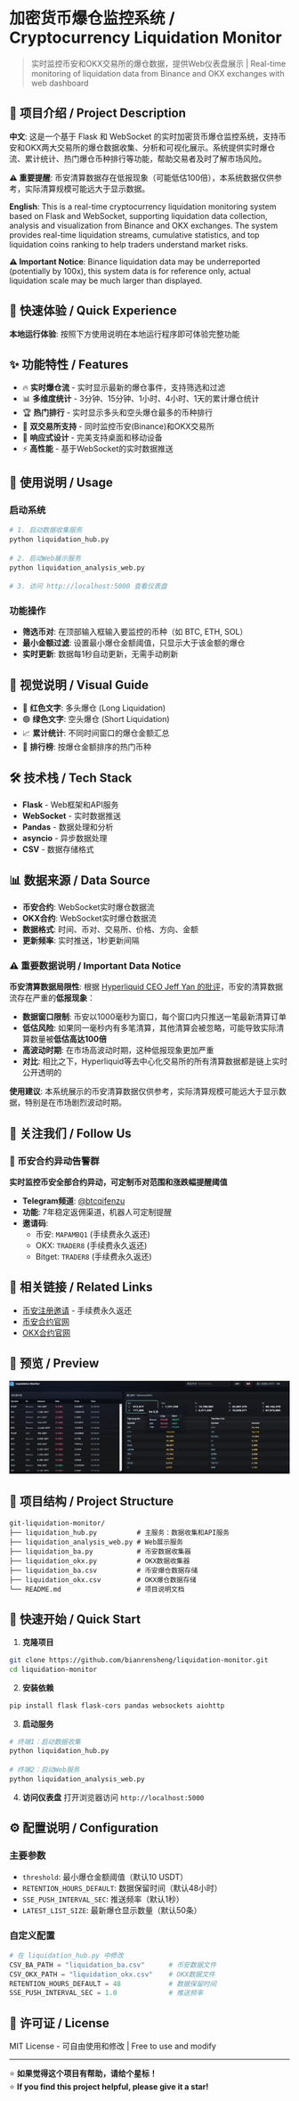 # 加密货币爆仓监控系统 / Cryptocurrency Liquidation Monitor

> 实时监控币安和OKX交易所的爆仓数据，提供Web仪表盘展示 | Real-time monitoring of liquidation data from Binance and OKX exchanges with web dashboard

## 📖 项目介绍 / Project Description

**中文**: 这是一个基于 Flask 和 WebSocket 的实时加密货币爆仓监控系统，支持币安和OKX两大交易所的爆仓数据收集、分析和可视化展示。系统提供实时爆仓流、累计统计、热门爆仓币种排行等功能，帮助交易者及时了解市场风险。

**⚠️ 重要提醒**: 币安清算数据存在低报现象（可能低估100倍），本系统数据仅供参考，实际清算规模可能远大于显示数据。

**English**: This is a real-time cryptocurrency liquidation monitoring system based on Flask and WebSocket, supporting liquidation data collection, analysis and visualization from Binance and OKX exchanges. The system provides real-time liquidation streams, cumulative statistics, and top liquidation coins ranking to help traders understand market risks.

**⚠️ Important Notice**: Binance liquidation data may be underreported (potentially by 100x), this system data is for reference only, actual liquidation scale may be much larger than displayed.

## 🚀 快速体验 / Quick Experience

**本地运行体验**: 按照下方使用说明在本地运行程序即可体验完整功能

## ✨ 功能特性 / Features

- 🔥 **实时爆仓流** - 实时显示最新的爆仓事件，支持筛选和过滤
- 📊 **多维度统计** - 3分钟、15分钟、1小时、4小时、1天的累计爆仓统计
- 🏆 **热门排行** - 实时显示多头和空头爆仓最多的币种排行
- 🎯 **双交易所支持** - 同时监控币安(Binance)和OKX交易所
- 📱 **响应式设计** - 完美支持桌面和移动设备
- ⚡ **高性能** - 基于WebSocket的实时数据推送

## 📖 使用说明 / Usage

### 启动系统
```bash
# 1. 启动数据收集服务
python liquidation_hub.py

# 2. 启动Web展示服务
python liquidation_analysis_web.py

# 3. 访问 http://localhost:5000 查看仪表盘
```

### 功能操作
- **筛选币对**: 在顶部输入框输入要监控的币种（如 BTC, ETH, SOL）
- **最小金额过滤**: 设置最小爆仓金额阈值，只显示大于该金额的爆仓
- **实时更新**: 数据每1秒自动更新，无需手动刷新

## 🎨 视觉说明 / Visual Guide

- 🔴 **红色文字**: 多头爆仓 (Long Liquidation)
- 🟢 **绿色文字**: 空头爆仓 (Short Liquidation)
- 📈 **累计统计**: 不同时间窗口的爆仓金额汇总
- 🏅 **排行榜**: 按爆仓金额排序的热门币种

## 🛠️ 技术栈 / Tech Stack

- **Flask** - Web框架和API服务
- **WebSocket** - 实时数据推送
- **Pandas** - 数据处理和分析
- **asyncio** - 异步数据处理
- **CSV** - 数据存储格式

## 📊 数据来源 / Data Source

- **币安合约**: WebSocket实时爆仓数据流
- **OKX合约**: WebSocket实时爆仓数据流
- **数据格式**: 时间、币对、交易所、价格、方向、金额
- **更新频率**: 实时推送，1秒更新间隔

### ⚠️ 重要数据说明 / Important Data Notice

**币安清算数据局限性**: 根据 [Hyperliquid CEO Jeff Yan 的批评](https://crypto.news/hyperliquid-ceo-questions-binances-liquidation-transparency/)，币安的清算数据流存在严重的**低报现象**：

- **数据窗口限制**: 币安以1000毫秒为窗口，每个窗口内只推送一笔最新清算订单
- **低估风险**: 如果同一毫秒内有多笔清算，其他清算会被忽略，可能导致实际清算数量被**低估高达100倍**
- **高波动时期**: 在市场高波动时期，这种低报现象更加严重
- **对比**: 相比之下，Hyperliquid等去中心化交易所的所有清算数据都是链上实时公开透明的

**使用建议**: 本系统展示的币安清算数据仅供参考，实际清算规模可能远大于显示数据，特别是在市场剧烈波动时期。

## 🔔 关注我们 / Follow Us

### 📢 币安合约异动告警群
**实时监控币安全部合约异动，可定制币对范围和涨跌幅提醒阈值**

- **Telegram频道**: [@btcqifenzu](https://t.me/btcqifenzu)
- **功能**: 7年稳定返佣渠道，机器人可定制提醒
- **邀请码**: 
  - 币安: `MAPAMBQ1` (手续费永久返还)
  - OKX: `TRADER8` (手续费永久返还)
  - Bitget: `TRADER8` (手续费永久返还)

## 🔗 相关链接 / Related Links

- [币安注册邀请](https://www.binance.com/join?ref=MAPAMBQ1) - 手续费永久返还
- [币安合约官网](https://www.binance.com/zh-CN/futures)
- [OKX合约官网](https://www.okx.com/zh-hans/trade-futures/btc-usdt-swap)

## 📸 预览 / Preview

![爆仓监控仪表盘](https://github.com/bianrensheng/liquidation-monitor/blob/master/screenshot.png)

## 📁 项目结构 / Project Structure

```
git-liquidation-monitor/
├── liquidation_hub.py          # 主服务：数据收集和API服务
├── liquidation_analysis_web.py # Web展示服务
├── liquidation_ba.py           # 币安数据收集器
├── liquidation_okx.py          # OKX数据收集器
├── liquidation_ba.csv          # 币安爆仓数据存储
├── liquidation_okx.csv         # OKX爆仓数据存储
└── README.md                   # 项目说明文档
```

## 🚀 快速开始 / Quick Start

1. **克隆项目**
```bash
git clone https://github.com/bianrensheng/liquidation-monitor.git
cd liquidation-monitor
```

2. **安装依赖**
```bash
pip install flask flask-cors pandas websockets aiohttp
```

3. **启动服务**
```bash
# 终端1：启动数据收集
python liquidation_hub.py

# 终端2：启动Web服务
python liquidation_analysis_web.py
```

4. **访问仪表盘**
打开浏览器访问 `http://localhost:5000`

## ⚙️ 配置说明 / Configuration

### 主要参数
- `threshold`: 最小爆仓金额阈值（默认10 USDT）
- `RETENTION_HOURS_DEFAULT`: 数据保留时间（默认48小时）
- `SSE_PUSH_INTERVAL_SEC`: 推送频率（默认1秒）
- `LATEST_LIST_SIZE`: 最新爆仓显示数量（默认50条）

### 自定义配置
```python
# 在 liquidation_hub.py 中修改
CSV_BA_PATH = "liquidation_ba.csv"      # 币安数据文件
CSV_OKX_PATH = "liquidation_okx.csv"    # OKX数据文件
RETENTION_HOURS_DEFAULT = 48            # 数据保留时间
SSE_PUSH_INTERVAL_SEC = 1.0             # 推送频率
```

## 📄 许可证 / License

MIT License - 可自由使用和修改 | Free to use and modify

---

⭐ **如果觉得这个项目有帮助，请给个星标！**  
⭐ **If you find this project helpful, please give it a star!**

